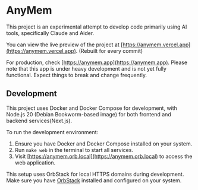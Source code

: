 # AnyMem

This project is an experimental attempt to develop code primarily using AI tools, specifically Claude and Aider. 

You can view the live preview of the project at [https://anymem.vercel.app](https://anymem.vercel.app). (Rebuilt for every commit)

For production, check [https://anymem.app](https://anymem.app). Please note that this app is under heavy development and is not yet fully functional. Expect things to break and change frequently.

## Development

This project uses Docker and Docker Compose for development, with Node.js 20 (Debian Bookworm-based image) for both frontend and backend services(Next.js).

To run the development environment:

1. Ensure you have Docker and Docker Compose installed on your system.
2. Run `make web` in the terminal to start all services.
3. Visit [https://anymem.orb.local](https://anymem.orb.local) to access the web application.

This setup uses OrbStack for local HTTPS domains during development. Make sure you have [OrbStack](https://orbstack.dev/) installed and configured on your system.
